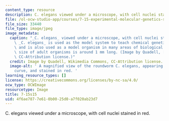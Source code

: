 ```yaml
---
content_type: resource
description: C. elegans viewed under a microscope, with cell nuclei stained in red.
file: /ol-ocw-studio-app/courses/7-15-experimental-molecular-genetics-spring-2015/4f6ae7877e610b0025d0a7f020ab23d7_7-15s15.jpg
file_size: 33440
file_type: image/jpeg
image_metadata:
  caption: "_C. elegans_ viewed under a microscope, with cell nuclei stained in red.\_\
    \ _C. elegans_ is used as the model system to teach chemical genetics in 7.15,\
    \ and is also used as a model organism in many areas of biological research. Actual\
    \ size of adult organisms is around 1 mm long. (Image by Quadell, [Wikimedia Commons](https://commons.wikimedia.org/wiki/File:C_elegans_stained.jpg),\
    \ CC-Attribution license.)"
  credit: Image by Quadell, Wikimedia Commons, CC-Attribution license.
  image-alt: ' A magnified view of the roundworm C. elegans, appearing as a U-shaped
    curve, and stained in red. '
learning_resource_types: []
license: https://creativecommons.org/licenses/by-nc-sa/4.0/
ocw_type: OCWImage
resourcetype: Image
title: 7-15s15
uid: 4f6ae787-7e61-0b00-25d0-a7f020ab23d7
---
```

C. elegans viewed under a microscope, with cell nuclei stained in red.